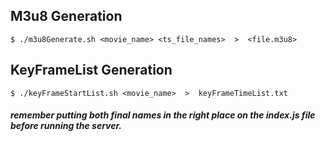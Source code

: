 
## M3u8 Generation
````
$ ./m3u8Generate.sh <movie_name> <ts_file_names>  >  <file.m3u8>
````

## KeyFrameList Generation
````
$ ./keyFrameStartList.sh <movie_name>  >  keyFrameTimeList.txt
````

##### remember putting both final names in the right place on the index.js file before running the server.
